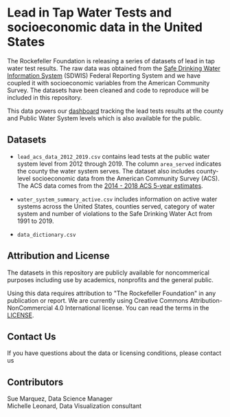 # Lead in Tap Water Tests and socioeconomic data in the United States

The Rockefeller Foundation is releasing a series of datasets of lead in tap water test results. The raw data was obtained from the [Safe Drinking Water Information System](https://ofmpub.epa.gov/apex/sfdw/f?p=108:35:::::P35_REPORT2:LCR) (SDWIS) Federal Reporting System and we have coupled it with socioeconomic variables from the American Community Survey. The datasets have been cleaned and code to reproduce will be included in this repository.

This data powers our [dashboard](https://public.tableau.com/profile/rf.data#!/vizhome/IllustrativeLeadDashExtracted/DataWithThumbnail) tracking the lead tests results at the county and Public Water System levels which is also available for the public.

## Datasets

- `lead_acs_data_2012_2019.csv` contains lead tests at the public water system level from 2012 through 2019. The column `area_served` indicates the county the water system serves. The dataset also includes county-level socioeconomic data from the American Community Survey (ACS). The ACS data comes from the [2014 - 2018 ACS 5-year estimates](https://www.census.gov/programs-surveys/acs/technical-documentation/table-and-geography-changes/2018/5-year.html).  

- `water_system_summary_active.csv` includes information on active water systems across the United States, counties served, category of water system and number of violations to the Safe Drinking Water Act from 1991 to 2019.

- `data_dictionary.csv`

## Attribution and License

The datasets in this repository are publicly available for noncommerical purposes including use by academics, nonprofits and the general public.

Using this data requires attribution to "The Rockefeller Foundation" in any publication or report. We are currently using Creative Commons Attribution-NonCommercial 4.0 International license. You can read the terms in the [LICENSE](https://github.com/datasciencerf/lead_water_acs_data/blob/main/LICENSE).


## Contact Us

If you have questions about the data or licensing conditions, please contact us

## Contributors

Sue Marquez, Data Science Manager\
Michelle Leonard, Data Visualization consultant

